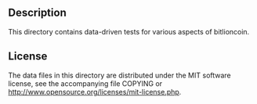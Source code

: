 Description
------------

This directory contains data-driven tests for various aspects of bitlioncoin.

License
--------

The data files in this directory are distributed under the MIT software
license, see the accompanying file COPYING or
http://www.opensource.org/licenses/mit-license.php.

